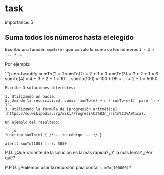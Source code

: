 # task

importance: 5

## Suma todos los números hasta el elegido

Escribe una función `sumTo(n)` que calcule la suma de los números `1 + 2 + ... + n`.

Por ejemplo:

\`\`\`js no-beautify sumTo\(1\) = 1 sumTo\(2\) = 2 + 1 = 3 sumTo\(3\) = 3 + 2 + 1 = 6 sumTo\(4\) = 4 + 3 + 2 + 1 = 10 ... sumTo\(100\) = 100 + 99 + ... + 2 + 1 = 5050

```text
Escribe 3 soluciones diferentes:

1. Utilizando un bucle.
2. Usando la recursividad, causa `sumTo(n) = n + sumTo(n-1)` para `n > 1`.
3. Utilizando la fórmula de [progresión aritmética](https://es.wikipedia.org/wiki/Progresi%C3%B3n_aritm%C3%A9tica).

Un ejemplo del resultado:

```js
function sumTo(n) { /*... tu código ... */ }

alert( sumTo(100) ); // 5050
```

P.D. ¿Qué variante de la solución es la más rápida? ¿Y la más lenta? ¿Por qué?

P.P.D. ¿Podemos usar la recursión para contar `sumTo(100000)`?

